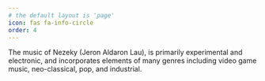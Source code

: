 ```yaml
---
# the default layout is 'page'
icon: fas fa-info-circle
order: 4
---
```


The music of Nezeky (Jeron Aldaron Lau), is primarily experimental and
electronic, and incorporates elements of many genres including video game music,
neo-classical, pop, and industrial.

